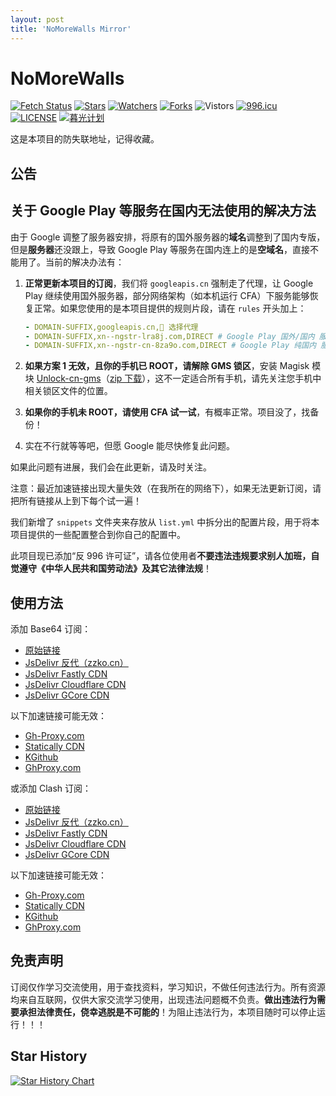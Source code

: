 ```yaml
---
layout: post
title: 'NoMoreWalls Mirror'
---
```


# NoMoreWalls

[![Fetch Status](https://github.com/peasoft/NoMoreWalls/actions/workflows/fetch.yml/badge.svg)](https://github.com/peasoft/NoMoreWalls/actions/workflows/fetch.yml) [![Stars](https://img.shields.io/github/stars/peasoft/NoMoreWalls)](https://github.com/peasoft/NoMoreWalls/stargazers) [![Watchers](https://img.shields.io/github/watchers/peasoft/NoMoreWalls)](https://github.com/peasoft/NoMoreWalls/watchers) [![Forks](https://img.shields.io/github/forks/peasoft/NoMoreWalls)](https://github.com/peasoft/NoMoreWalls/forks) ![Vistors](https://visitor-badge.laobi.icu/badge?page_id=peasoft.NoMoreWalls) [![996.icu](https://img.shields.io/badge/link-996.icu-red.svg)](https://996.icu) [![LICENSE](https://img.shields.io/badge/license-Anti%20996-blue.svg)](https://github.com/peasoft/NoMoreWalls/blob/master/LICENSE.md) [![暮光计划](https://img.shields.io/badge/link-暮光计划--向戒网瘾学校宣战-red.svg)](https://proj3ctaurora.tilda.ws/)

这是本项目的防失联地址，记得收藏。

## 公告

## 关于 Google Play 等服务在国内无法使用的解决方法

由于 Google 调整了服务器安排，将原有的国外服务器的**域名**调整到了国内专版，但是**服务器**还没跟上，导致 Google Play 等服务在国内连上的是**空域名**，直接不能用了。当前的解决办法有：

1. **正常更新本项目的订阅**，我们将 `googleapis.cn` 强制走了代理，让 Google Play 继续使用国外服务器，部分网络架构（如本机运行 CFA）下服务能够恢复正常。如果您使用的是本项目提供的规则片段，请在 `rules` 开头加上：
   
   ```yaml
   - DOMAIN-SUFFIX,googleapis.cn,🚀 选择代理
   - DOMAIN-SUFFIX,xn--ngstr-lra8j.com,DIRECT # Google Play 国外/国内 服务器
   - DOMAIN-SUFFIX,xn--ngstr-cn-8za9o.com,DIRECT # Google Play 纯国内 服务器，尚未完成部署
   ```

2. **如果方案 1 无效，且你的手机已 ROOT，请解除 GMS 锁区**，安装 Magisk 模块 [Unlock-cn-gms](https://github.com/fei-ke/unlock-cn-gms)（[zip 下载](https://github.com/fei-ke/unlock-cn-gms/releases/download/v3.4/unlock-cn-gms-v3.4.zip)），这不一定适合所有手机，请先关注您手机中相关锁区文件的位置。

3. **如果你的手机未 ROOT，请使用 CFA 试一试**，有概率正常。项目没了，找备份！

4. 实在不行就等等吧，但愿 Google 能尽快修复此问题。

如果此问题有进展，我们会在此更新，请及时关注。

注意：最近加速链接出现大量失效（在我所在的网络下），如果无法更新订阅，请把所有链接从上到下每个试一遍！

我们新增了 `snippets` 文件夹来存放从 `list.yml` 中拆分出的配置片段，用于将本项目提供的一些配置整合到你自己的配置中。

此项目现已添加“反 996 许可证”，请各位使用者**不要违法违规要求别人加班，自觉遵守《中华人民共和国劳动法》及其它法律法规**！

## 使用方法

添加 Base64 订阅：

- [原始链接](https://raw.githubusercontent.com/peasoft/NoMoreWalls/master/list.txt)
- [JsDelivr 反代（zzko.cn）](https://cdn.jsdelivr.us/gh/peasoft/NoMoreWalls@master/list.txt)
- [JsDelivr Fastly CDN](https://fastly.jsdelivr.net/gh/peasoft/NoMoreWalls@master/list.txt)
- [JsDelivr Cloudflare CDN](https://testingcf.jsdelivr.net/gh/peasoft/NoMoreWalls@master/list.txt)
- [JsDelivr GCore CDN](https://gcore.jsdelivr.net/gh/peasoft/NoMoreWalls@master/list.txt)

以下加速链接可能无效：

- [Gh-Proxy.com](https://gh-proxy.com/https://raw.githubusercontent.com/peasoft/NoMoreWalls/master/list.txt)
- [Statically CDN](https://cdn.statically.io/gh/peasoft/NoMoreWalls/master/list.txt)
- [KGithub](https://raw.kgithub.com/peasoft/NoMoreWalls/master/list.txt)
- [GhProxy.com](https://ghproxy.com/https://raw.githubusercontent.com/peasoft/NoMoreWalls/master/list.txt)

或添加 Clash 订阅：

- [原始链接](https://raw.githubusercontent.com/peasoft/NoMoreWalls/master/list.yml)
- [JsDelivr 反代（zzko.cn）](https://cdn.jsdelivr.us/gh/peasoft/NoMoreWalls@master/list.yml)
- [JsDelivr Fastly CDN](https://fastly.jsdelivr.net/gh/peasoft/NoMoreWalls@master/list.yml)
- [JsDelivr Cloudflare CDN](https://testingcf.jsdelivr.net/gh/peasoft/NoMoreWalls@master/list.yml)
- [JsDelivr GCore CDN](https://gcore.jsdelivr.net/gh/peasoft/NoMoreWalls@master/list.yml)

以下加速链接可能无效：

- [Gh-Proxy.com](https://gh-proxy.com/https://raw.githubusercontent.com/peasoft/NoMoreWalls/master/list.yml)
- [Statically CDN](https://cdn.statically.io/gh/peasoft/NoMoreWalls/master/list.yml)
- [KGithub](https://raw.kgithub.com/peasoft/NoMoreWalls/master/list.yml)
- [GhProxy.com](https://ghproxy.com/https://raw.githubusercontent.com/peasoft/NoMoreWalls/master/list.yml)

## 免责声明

订阅仅作学习交流使用，用于查找资料，学习知识，不做任何违法行为。所有资源均来自互联网，仅供大家交流学习使用，出现违法问题概不负责。**做出违法行为需要承担法律责任，侥幸逃脱是不可能的**！为阻止违法行为，本项目随时可以停止运行！！！

## Star History

<a href="https://star-history.com/#peasoft/NoMoreWalls">
  <picture>
    <source media="(prefers-color-scheme: dark)" srcset="https://api.star-history.com/svg?repos=peasoft/NoMoreWalls&theme=dark" />
    <source media="(prefers-color-scheme: light)" srcset="https://api.star-history.com/svg?repos=peasoft/NoMoreWalls" />
    <img alt="Star History Chart" src="https://api.star-history.com/svg?repos=peasoft/NoMoreWalls" />
  </picture>
</a>
